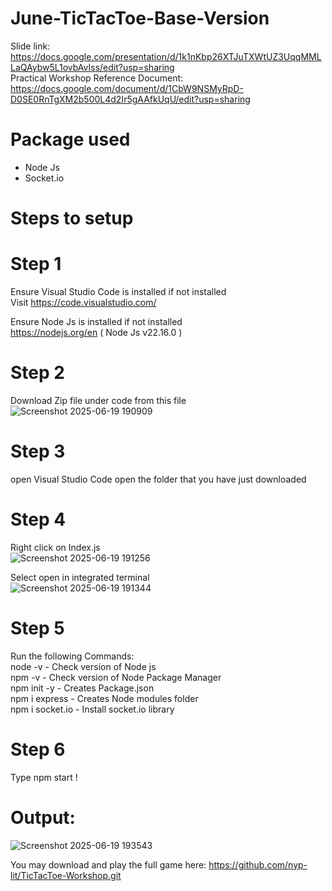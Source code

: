 # June-TicTacToe-Base-Version
Slide link: https://docs.google.com/presentation/d/1k1nKbp26XTJuTXWtUZ3UqqMMLLaQAybw5L1ovbAvIss/edit?usp=sharing \
Practical Workshop Reference Document: https://docs.google.com/document/d/1CbW9NSMyRpD-D0SE0RnTgXM2b500L4d2Ir5gAAfkUqU/edit?usp=sharing

# Package used
- Node Js 
- Socket.io

# Steps to setup
# Step 1
Ensure Visual Studio Code is installed
if not installed \
Visit https://code.visualstudio.com/ 

Ensure Node Js is installed 
if not installed \
https://nodejs.org/en ( Node Js v22.16.0 )

# Step 2
Download Zip file under code from this file 
![Screenshot 2025-06-19 190909](https://github.com/user-attachments/assets/84ae4105-07b4-4630-b99c-012c3da50c63)

# Step 3
open Visual Studio Code
open the folder that you have just downloaded 

# Step 4
Right click on Index.js \
![Screenshot 2025-06-19 191256](https://github.com/user-attachments/assets/771f56cc-c1f3-4b2a-a44d-1106b1cf7fe1)

Select open in integrated terminal \
![Screenshot 2025-06-19 191344](https://github.com/user-attachments/assets/c911365f-d9b1-413e-81a9-9f654d3f5b2a)

# Step 5
Run the following Commands: \
node -v - Check version of Node js \
npm -v - Check version of Node Package Manager \
npm init -y - Creates Package.json \
npm i express - Creates Node modules folder \
npm i socket.io - Install socket.io library 

# Step 6
Type npm start !

# Output:
![Screenshot 2025-06-19 193543](https://github.com/user-attachments/assets/be8b56ae-0ac8-410f-bf95-8ca247ec7bdf)

You may download and play the full game here:
https://github.com/nyp-lit/TicTacToe-Workshop.git




